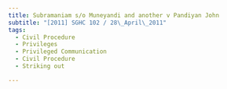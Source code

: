 ```yaml
---
title: Subramaniam s/o Muneyandi and another v Pandiyan John
subtitle: "[2011] SGHC 102 / 28\_April\_2011"
tags:
  - Civil Procedure
  - Privileges
  - Privileged Communication
  - Civil Procedure
  - Striking out

---
```


